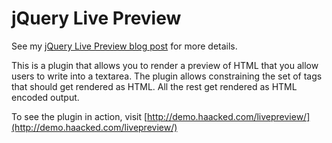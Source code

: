 # jQuery Live Preview

See my [jQuery Live Preview blog post](http://haacked.com/archive/2009/12/15/live-preview-jquery-plugin.aspx) for more details.

This is a plugin that allows you to render a preview of HTML that you allow users to write into a textarea. 
The plugin allows constraining the set of tags that should get rendered as HTML. All the rest get rendered 
as HTML encoded output.

To see the plugin in action, visit [http://demo.haacked.com/livepreview/](http://demo.haacked.com/livepreview/)